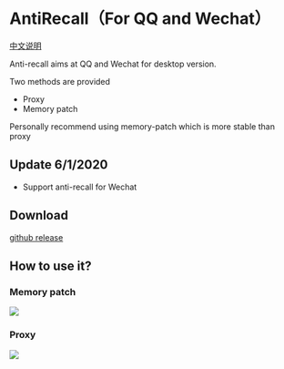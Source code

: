 # AntiRecall（For QQ and Wechat）
[中文说明](https://github.com/plummm/AntiRecall/blob/master/README-zh.md)

Anti-recall aims at QQ and Wechat for desktop version.



Two methods are provided

- Proxy
- Memory patch

Personally recommend using memory-patch which is more stable than proxy 

## Update 6/1/2020

- Support anti-recall for Wechat

## Download

[github release](https://github.com/FlyRabbit/AntiRecall/releases)

## How to use it?

### Memory patch

![](https://etenal.me/wp-content/uploads/2017/08/4.gif)

### Proxy

![](https://etenal.me/wp-content/uploads/2017/08/0.gif)

#### 
